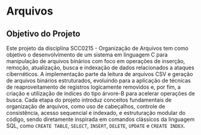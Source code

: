 # Arquivos

## Objetivo do Projeto

Este projeto da disciplina SCC0215 - Organização de Arquivos tem como objetivo o desenvolvimento de um sistema em linguagem C para manipulação de arquivos binários com foco em operações de inserção, remoção, atualização, busca e indexação de dados relacionados a ataques cibernéticos. A implementação parte da leitura de arquivos CSV e geração de arquivos binários estruturados, evoluindo para a aplicação de técnicas de reaproveitamento de registros logicamente removidos e, por fim, a criação e utilização de índices do tipo árvore-B para acelerar operações de busca. Cada etapa do projeto introduz conceitos fundamentais de organização de arquivos, como uso de cabeçalhos, controle de consistência, acesso sequencial e indexado, e estruturação modular do código, sendo diretamente inspirada em comandos clássicos da linguagem SQL, como `CREATE TABLE`, `SELECT`, `INSERT`, `DELETE`, `UPDATE` e `CREATE INDEX`.
